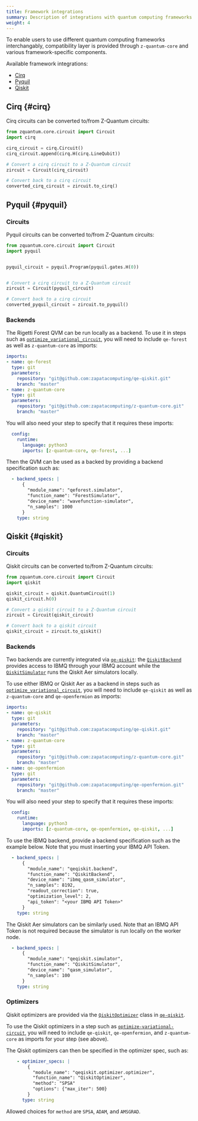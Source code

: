 ```yaml
---
title: Framework integrations 
summary: Description of integrations with quantum computing frameworks.
weight: 4
---
```


To enable users to use different quantum computing frameworks interchangably, compatibility layer is provided through `z-quantum-core` and various framework-specific components.

Available framework integrations:
* [Cirq](#cirq)
* [Pyquil](#pyquil)
* [Qiskit](#qiskit)

## Cirq {#cirq}

Cirq circuits can be converted to/from Z-Quantum circuits:
```python
from zquantum.core.circuit import Circuit
import cirq

cirq_circuit = cirq.Circuit()
cirq_circuit.append(cirq.H(cirq.LineQubit))

# Convert a cirq circuit to a Z-Quantum circuit
zircuit = Circuit(cirq_circuit)

# Convert back to a cirq circuit
converted_cirq_circuit = zircuit.to_cirq()
```

## Pyquil {#pyquil}

### Circuits

Pyquil circuits can be converted to/from Z-Quantum circuits:
```python
from zquantum.core.circuit import Circuit
import pyquil


pyquil_circuit = pyquil.Program(pyquil.gates.H(0))


# Convert a cirq circuit to a Z-Quantum circuit
zircuit = Circuit(pyquil_circuit)

# Convert back to a cirq circuit
converted_pyquil_circuit = zircuit.to_pyquil()
```
### Backends

The Rigetti Forest QVM can be run locally as a backend. To use it in steps such as [`optimize_variational_circuit`](https://github.com/zapatacomputing/z-quantum-optimizers/blob/master/steps/optimizers.py), you will need to include `qe-forest` as well as `z-quantum-core` as imports:
```yaml
imports:
- name: qe-forest
  type: git
  parameters:
    repository: "git@github.com:zapatacomputing/qe-qiskit.git"
    branch: "master"
- name: z-quantum-core
  type: git
  parameters:
    repository: "git@github.com:zapatacomputing/z-quantum-core.git"
    branch: "master"
```

You will also need your step to specify that it requires these imports:

```yaml
  config:
    runtime:
      language: python3
      imports: [z-quantum-core, qe-forest, ...]
```

Then the QVM can be used as a backed by providing a backend specification such as:
```yaml
  - backend_specs: |
      {
        "module_name": "qeforest.simulator",
        "function_name": "ForestSimulator",
        "device_name": "wavefunction-simulator",
        "n_samples": 1000
      }
    type: string
```

## Qiskit {#qiskit}

### Circuits

Qiskit circuits can be converted to/from Z-Quantum circuits:
```python
from zquantum.core.circuit import Circuit
import qiskit

qiskit_circuit = qiskit.QuantumCircuit(1)
qiskit_circuit.h(0)

# Convert a qiskit circuit to a Z-Quantum circuit
zircuit = Circuit(qiskit_circuit)

# Convert back to a qiskit circuit
qiskit_circuit = zircuit.to_qiskit()
```

### Backends

Two backends are currently integrated via [`qe-qiskit`](https://github.com/zapatacomputing/qe-qiskit): the [`QiskitBackend`](https://github.com/zapatacomputing/qe-qiskit/blob/master/src/python/qeqiskit/backend/backend.py) provides access to IBMQ through your IBMQ account while the [`QiskitSimulator`](https://github.com/zapatacomputing/qe-qiskit/blob/master/src/python/qeqiskit/simulator/simulator.py) runs the Qiskit Aer simulators locally.

To use either IBMQ or Qiskit Aer as a backend in steps such as [`optimize_variational_circuit`](https://github.com/zapatacomputing/z-quantum-optimizers/blob/master/steps/optimizers.py), you will need to include `qe-qiskit` as well as `z-quantum-core` and `qe-openfermion` as imports:
```yaml
imports:
- name: qe-qiskit
  type: git
  parameters:
    repository: "git@github.com:zapatacomputing/qe-qiskit.git"
    branch: "master"
- name: z-quantum-core
  type: git
  parameters:
    repository: "git@github.com:zapatacomputing/z-quantum-core.git"
    branch: "master"
- name: qe-openfermion
  type: git
  parameters:
    repository: "git@github.com:zapatacomputing/qe-openfermion.git"
    branch: "master"
```

You will also need your step to specify that it requires these imports:

```yaml
  config:
    runtime:
      language: python3
      imports: [z-quantum-core, qe-openfermion, qe-qiskit, ...]
```

To use the IBMQ backend, provide a backend specification such as the example below. Note that you must inserting your IBMQ API Token.
```yaml
  - backend_specs: |
      {
        "module_name": "qeqiskit.backend",
        "function_name": "QiskitBackend",
        "device_name": "ibmq_qasm_simulator",
        "n_samples": 8192,
        "readout_correction": true,
        "optimization_level": 2,
        "api_token": "<your IBMQ API Token>"
      }
    type: string
```

The Qiskit Aer simulators can be similarly used. Note that an IBMQ API Token is not required because the simulator is run locally on the worker node.
```yaml
  - backend_specs: |
      {
        "module_name": "qeqiskit.simulator",
        "function_name": "QiskitSimulator",
        "device_name": "qasm_simulator",
        "n_samples": 100  
      }
    type: string
```

### Optimizers

Qiskit optimizers are provided via the [`QiskitOptimizer`](https://github.com/zapatacomputing/qe-qiskit/blob/master/src/python/qeqiskit/optimizer/optimizer.py) class in [`qe-qiskit`](https://github.com/zapatacomputing/qe-qiskit).

To use the Qiskit optimizers in a step such as [`optimize-variational-circuit`](https://github.com/zapatacomputing/z-quantum-optimizers/blob/master/steps/optimizers.py), you will need to include `qe-qiskit`, `qe-openfermion`, and `z-quantum-core` as imports for your step (see above).

The Qiskit optimizers can then be specified in the optimizer spec, such as:
```yaml
    - optimizer_specs: |
        {
          "module_name": "qeqiskit.optimizer.optimizer",
          "function_name": "QiskitOptimizer",
          "method": "SPSA"
          "options": {"max_iter": 500}
        }
      type: string
```
Allowed choices for `method` are `SPSA`, `ADAM`, and `AMSGRAD`.
